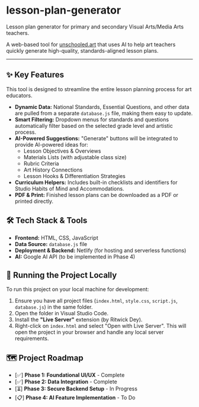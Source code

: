 # lesson-plan-generator
Lesson plan generator for primary and secondary Visual Arts/Media Arts teachers.

A web-based tool for [unschooled.art](https://www.unschooled.art) that uses AI to help art teachers quickly generate high-quality, standards-aligned lesson plans.

---

## ✨ Key Features

This tool is designed to streamline the entire lesson planning process for art educators.

* **Dynamic Data:** National Standards, Essential Questions, and other data are pulled from a separate `database.js` file, making them easy to update.
* **Smart Filtering:** Dropdown menus for standards and questions automatically filter based on the selected grade level and artistic process.
* **AI-Powered Suggestions:** "Generate" buttons will be integrated to provide AI-powered ideas for:
    * Lesson Objectives & Overviews
    * Materials Lists (with adjustable class size)
    * Rubric Criteria
    * Art History Connections
    * Lesson Hooks & Differentiation Strategies
* **Curriculum Helpers:** Includes built-in checklists and identifiers for Studio Habits of Mind and Accommodations.
* **PDF & Print:** Finished lesson plans can be downloaded as a PDF or printed directly.

## 🛠️ Tech Stack & Tools

* **Frontend:** HTML, CSS, JavaScript
* **Data Source:** `database.js` file
* **Deployment & Backend:** Netlify (for hosting and serverless functions)
* **AI:** Google AI API (to be implemented in Phase 4)

## 🚀 Running the Project Locally

To run this project on your local machine for development:

1.  Ensure you have all project files (`index.html`, `style.css`, `script.js`, `database.js`) in the same folder.
2.  Open the folder in Visual Studio Code.
3.  Install the **"Live Server"** extension (by Ritwick Dey).
4.  Right-click on `index.html` and select "Open with Live Server". This will open the project in your browser and handle any local server requirements.

## 🗺️ Project Roadmap

* [✅] **Phase 1: Foundational UI/UX** - Complete
* [✅] **Phase 2: Data Integration** - Complete
* [⏳] **Phase 3: Secure Backend Setup** - In Progress
* [📋] **Phase 4: AI Feature Implementation** - To Do

